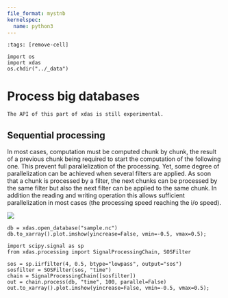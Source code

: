 ```yaml
---
file_format: mystnb
kernelspec:
  name: python3
---
```


```{code-cell}
:tags: [remove-cell]

import os
import xdas
os.chdir("../_data")
```

# Process big databases

```{warning}
The API of this part of xdas is still experimental.
```

## Sequential processing

In most cases, computation must be computed chunk by chunk, the result of a previous 
chunk being required to start the computation of the following one. This prevent full
parallelization of the processing. Yet, some degree of parallelization can be achieved 
when several filters are applied. As soon that a chunk is processed by a filter, the 
next chunks can be processed by the same filter but also the next filter can be applied 
to the same chunk. In addition the reading and writing operation this allows sufficient 
parallelization in most cases (the processing speed reaching the i/o speed).

![](/_static/processing.svg)

```{code-cell} 
db = xdas.open_database("sample.nc")
db.to_xarray().plot.imshow(yincrease=False, vmin=-0.5, vmax=0.5);
```

```{code-cell} 
import scipy.signal as sp
from xdas.processing import SignalProcessingChain, SOSFilter

sos = sp.iirfilter(4, 0.5, btype="lowpass", output="sos")
sosfilter = SOSFilter(sos, "time")
chain = SignalProcessingChain([sosfilter])
out = chain.process(db, "time", 100, parallel=False)
out.to_xarray().plot.imshow(yincrease=False, vmin=-0.5, vmax=0.5);
```